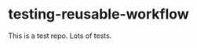 # testing-reusable-workflow

This is a test repo. Lots of tests.


<!-- START /templates/footer.md -->
<!-- END /templates/footer.md -->

